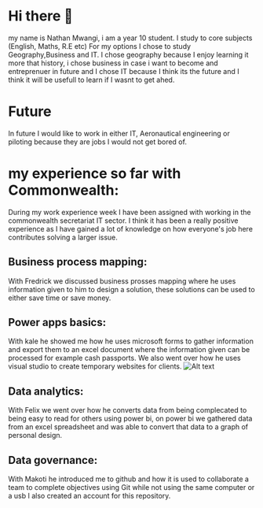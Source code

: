 # Hi there 👋

my name is Nathan Mwangi, i am a year 10 student. I study to core subjects (English, Maths, R.E etc) For my options I chose to study Geography,Business and IT. I chose geography because I enjoy learning it more that history, i chose business in case i want to become and entreprenuer in future and I chose IT because I think its the future and I think it will be usefull to learn if I wasnt to get ahed.

# Future
 In future I would like to work in either IT, Aeronautical engineering or piloting because they are jobs I would not get bored of.

# my experience so far with Commonwealth: 
During my work experience week I have been assigned with working in the commonwealth secretariat IT sector. I think it has been a really positive experience as I have gained a lot of knowledge on how everyone's job here contributes solving a larger issue.
## Business process mapping:
With Fredrick we discussed business prosses mapping where he uses information given to him to design a solution, these solutions can be used to either save time or save money.
## Power apps basics:
With kale he showed me how he uses microsoft forms to gather information and export them to an excel document where the information given can be processed for example cash passports. We also went over how he uses visual studio to create temporary websites for clients. ![Alt text](Desktop/mwnathan/FirstGraph) 
## Data analytics:
With Felix we went over how he converts data from being complecated to being easy to read for others using power bi, on power bi we gathered data from an excel spreadsheet and was able to convert that data to a graph of personal design.
## Data governance:
With Makoti he introduced me to github and how it is used to collaborate a team to complete objectives using Git while not using the same computer or a usb I also created an account for this repository.
